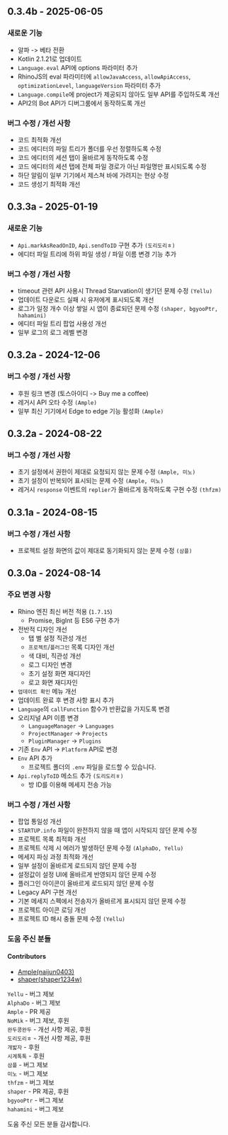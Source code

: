 ## 0.3.4b - 2025-06-05
### 새로운 기능
+ 알파 -> 베타 전환
+ Kotlin 2.1.21로 업데이트
+ `Language.eval` API에 options 파라미터 추가
+ RhinoJS의 eval 파라미터에 `allowJavaAccess`, `allowApiAccess`, `optimizationLevel`, `languageVersion` 파라미터 추가
+ `Language.compile`에 project가 제공되지 않아도 일부 API를 주입하도록 개선
+ API2의 Bot API가 디버그룸에서 동작하도록 개선

### 버그 수정 / 개선 사항
+ 코드 최적화 개선
+ 코드 에디터의 파일 트리가 폴더를 우선 정렬하도록 수정
+ 코드 에디터의 세션 탭이 올바르게 동작하도록 수정
+ 코드 에디터의 세션 탭에 전체 파일 경로가 아닌 파일명만 표시되도록 수정
+ 하단 알림이 일부 기기에서 제스쳐 바에 가려지는 현상 수정
+ 코드 생성기 최적화 개선

## 0.3.3a - 2025-01-19
### 새로운 기능
+ `Api.markAsReadOnID`, `Api.sendToID` 구현 추가 `(도리도리ㅎ)`
+ 에디터 파일 트리에 하위 파일 생성 / 파일 이름 변경 기능 추가

### 버그 수정 / 개선 사항
+ timeout 관련 API 사용시 Thread Starvation이 생기던 문제 수정 `(Yellu)`
+ 업데이트 다운로드 실패 시 유저에게 표시되도록 개선
+ 로그가 일정 개수 이상 쌓일 시 앱이 종료되던 문제 수정 `(shaper, bgyooPtr, hahamini)`
+ 에디터 파일 트리 팝업 사용성 개선
+ 일부 로그의 로그 레벨 변경

## 0.3.2a - 2024-12-06
### 버그 수정 / 개선 사항
+ 후원 링크 변경 (토스아이디 -> Buy me a coffee)
+ 레거시 API 오타 수정 `(Ample)`
+ 일부 최신 기기에서 Edge to edge 기능 활성화 `(Ample)`

## 0.3.2a - 2024-08-22
### 버그 수정 / 개선 사항
+ 초기 설정에서 권한이 제대로 요청되지 않는 문제 수정 `(Ample, 미노)`
+ 초기 설정이 반복되어 표시되는 문제 수정 `(Ample, 미노)`
+ 레거시 `response` 이벤트의 `replier`가 올바르게 동작하도록 구현 수정 `(thfzm)`

## 0.3.1a - 2024-08-15
### 버그 수정 / 개선 사항
+ 프로젝트 설정 화면의 값이 제대로 동기화되지 않는 문제 수정 `(삼플)`

## 0.3.0a - 2024-08-14
### 주요 변경 사항
+ Rhino 엔진 최신 버전 적용 (`1.7.15`)
  + Promise, BigInt 등 ES6 구현 추가
+ 전반적 디자인 개선
  + 탭 별 설정 직관성 개선
  + `프로젝트`/`플러그인` 목록 디자인 개선
  + 색 대비, 직관성 개선
  + 로그 디자인 변경
  + 초기 설정 화면 재디자인
  + 로고 화면 재디자인
+ `업데이트 확인` 메뉴 개선
+ 업데이트 완료 후 변경 사항 표시 추가
+ `Language`의 `callFunction` 함수가 반환값을 가지도록 변경
+ 오리지널 API 이름 변경
  + `LanguageManager` -> `Languages`
  + `ProjectManager` -> `Projects`
  + `PluginManager` -> `Plugins`
+ 기존 `Env` API -> `Platform` API로 변경
+ `Env` API 추가
  + 프로젝트 폴더의 `.env` 파일을 로드할 수 있습니다.
+ `Api.replyToID` 메소드 추가 `(도리도리ㅎ)`
  + 방 ID를 이용해 메세지 전송 가능

### 버그 수정 / 개선 사항
+ 팝업 통일성 개선
+ `STARTUP.info` 파일이 완전하지 않을 때 앱이 시작되지 않던 문제 수정
+ 프로젝트 목록 최적화 개선
+ 프로젝트 삭제 시 에러가 발생하던 문제 수정 `(AlphaDo, Yellu)`
+ 메세지 파싱 과정 최적화 개선
+ 일부 설정이 올바르게 로드되지 않던 문제 수정
+ 설정값이 설정 UI에 올바르게 반영되지 않던 문제 수정
+ 플러그인 아이콘이 올바르게 로드되지 않던 문제 수정
+ Legacy API 구현 개선
+ 기본 메세지 스펙에서 전송자가 올바르게 표시되지 않던 문제 수정
+ 프로젝트 아이콘 로딩 개선
+ 프로젝트 ID 해시 충돌 문제 수정 `(Yellu)`

### 도움 주신 분들
#### Contributors
+ [Ample(naijun0403)](https://github.com/naijun0403)  
+ [shaper(shaper1234w)](https://github.com/shaper12340w)

`Yellu` - 버그 제보  
`AlphaDo` - 버그 제보  
`Ample` - PR 제공  
`NoMik` - 버그 제보, 후원  
`완두콩완두` - 개선 사항 제공, 후원  
`도리도리ㅎ` - 개선 사항 제공, 후원  
`개밟자` - 후원  
`시계톡톡` - 후원  
`삼플` - 버그 제보  
`미노` - 버그 제보  
`thfzm` - 버그 제보  
`shaper` - PR 제공, 후원  
`bgyooPtr` - 버그 제보  
`hahamini` - 버그 제보  

도움 주신 모든 분들 감사합니다.
